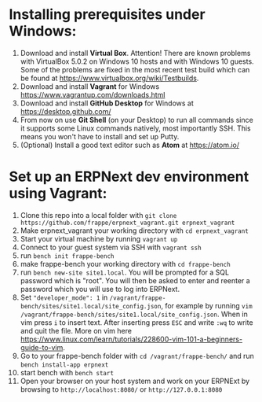 # Installing prerequisites under Windows: #

1. Download and install **Virtual Box**. Attention! There are known problems with VirtualBox 5.0.2 on Windows 10 hosts and with Windows 10 guests. Some of the problems are fixed in the most recent test build which can be found at https://www.virtualbox.org/wiki/Testbuilds.
2. Download and install **Vagrant** for Windows https://www.vagrantup.com/downloads.html
3. Download and install **GitHub Desktop** for Windows at https://desktop.github.com/
4. From now on use **Git Shell** (on your Desktop) to run all commands since it supports some Linux commands natively, most importantly SSH. This means you won't have to install and set up Putty.
5. (Optional) Install a good text editor such as **Atom** at https://atom.io/

# Set up an ERPNext dev environment using Vagrant: # 

1. Clone this repo into a local folder with `git clone https://github.com/frappe/erpnext_vagrant.git erpnext_vagrant`
2. Make erpnext_vagrant your working directory with `cd erpnext_vagrant`
3. Start your virtual machine by running `vagrant up`
4. Connect to your guest system via SSH with `vagrant ssh`
5. run `bench init frappe-bench`
6. make frappe-bench your working directory with `cd frappe-bench`
7. run `bench new-site site1.local`. You will be prompted for a SQL password which is "root". You will then be asked to enter and reenter a password which you will use to log into ERPNext.
8. Set `"developer_mode": 1` in `/vagrant/frappe-bench/sites/site1.local/site_config.json`, for example by running `vim /vagrant/frappe-bench/sites/site1.local/site_config.json`. When in vim press `i` to insert text. After inserting press `ESC` and write `:wq` to write and quit the file. More on vim here https://www.linux.com/learn/tutorials/228600-vim-101-a-beginners-guide-to-vim.
9. Go to your frappe-bench folder with `cd /vagrant/frappe-bench/` and run `bench install-app erpnext`
10. start bench with `bench start`
11. Open your browser on your host system and work on your ERPNExt by browsing to `http://localhost:8080/` or `http://127.0.0.1:8080`
